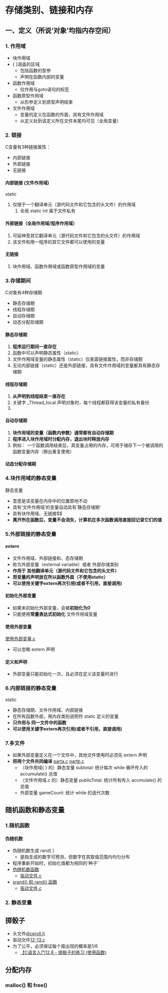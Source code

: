 # 存储类别、链接和内存
## 一、定义（所说‘对象’均指内存空间）
### 1. 作用域
  - 块作用域
  - { }涵盖的区域
    - 包括函数的型参
    - 声明在函数内部的变量
  - 函数作用域
    - 仅作用与goto语句的标签
  - 函数原型作用域
    - 从形参定义到原型声明结束
  - 文件作用域
    - 变量的定义在函数的外面，具有文件作用域
    - 从定义处到该定义所在文件末尾均可见（全局变量）
### 2. 链接
C变量有3种链接属性：
  - 内部链接
  - 外部链接
  - 无链接
#### 内部链接 (文件作用域)
  static
  1. 仅限于一个翻译单元（源代码文件和它包含的头文件）的作用域
     1. 全局 static int 属于文件私有

#### 外部链接（全局作用域/程序作用域）
  1. 可延伸至其它翻译单元（源代码文件和它包含的头文件）的作用域
  2. 该文件和用一程序的其它文件都可以使用的变量
#### 无链接
  1. 块作用域、函数作用域或函数原型作用域的变量
### 3.存储期间
C对象有4种存储期
 - 静态存储期
 - 线程存储期
 - 自动存储期
 - 动态分配存储期

#### 静态存储期
  1. **程序运行期间一直存在**
  2. 函数中可以声明静态属性（static）
  3. 文件作用域变量的静态属性（static）仅表面链接属性，而非存储期
  4. 无论内部链接（static）还是外部链接，具有文件作用域的变量都具有静态存储期
#### 线程存储期
  1. **从声明到线程结束一直存在**
  2. 关键字 _Thread_local 声明对象时，每个线程都获得该变量的私有备份
  3. 
#### 自动存储期
  1. **块作用域的变量（函数内参数）通常都有自动存储期**
  2. **程序进入块作用域时分配内存，退出块时释放内存**
  3. 例如： 一个函数调用结束后，其变量占用的内存，可用于储存下一个被调用的函数变量内存（擦出重复使用）
#### 动态分配存储期

### 4.块作用域的静态变量
静态变量
  - 意思是该变量在内存中的位置原地不动
  - 具有‘文件作用域’的变量自动具有’静态存储期‘
  - 具有块作用域、无链接$$
  - **离开所在函数后，变量不会消失，计算机在多次函数调用直接回记录它们的值**


### 5.外部链接的静态变量
#### extern
  - 文件作用域、外部链接和、态存储期
  - 称为外部变量（external variable）或者 外部存储类别
  - **作用于 其他翻译单元（源代码文件和它包含的头文件）**
  - **将变量的声明放在所以函数外面（不使用static）**
  - **可以使用关键字extern再次引用(或者不引用，直接调用)**
  
#### 初始化外部变量
  - 如果未初始化外部变量，会被**初始化为0**
  - 只能使用**常量表达式初始化** 文件作用域变量

#### 使用外部变量
  [使用外部变量.c](12-4.c)
  - 可以忽略 extern 声明 
 
#### 定义和声明
  - 外部变量只能初始化一次，且必须在定义该变量时进行
  
### 6.内部链接的静态变量
static
  - 静态存储期、文件作用域、内部链接
  - 在所有函数外部，用内存类别说明符 static 定义的变量
  - **只作用与 同一文件中的函数**
  - **可以使用关键字extern再次引用(或者不引用，直接调用)**

### 7.多文件
  - 如果外部变量定义在一个文件中，其他文件使用时必须先 extern 声明
  - **将两个文件共同编译**
  [parta.c](12-5.c)
  [partb.c](12-6.c)
      - （块作用域{ } 的）静态变量 subtotal: 统计每次 while 循环传入的 accumulate() 总值 
      - （文件作用域.c 的）静态变量 publicTotal: 统计所有传入 accmulate() 的总值
      -  外部变量 gameCount: 统计 while 的迭代次数

## 随机函数和静态变量
### 1.随机函数
#### 伪随机数  
  - 伪随机数生成 rand( )
    - 是指生成的数字可预测，但数字在其取值范围内均匀分布
  - 程序重新开始时，初始化值都为相同的‘种子’
  - [伪随机数函数](12-7.h)
    - [驱动文件.c](12-8.c)
  - [srand() 和 rand() 函数](12-9.h)
    - [驱动文件.c](12-10.c)

### 2. 静态变量
## 掷骰子
  - 头文件[diceroll.h](diceroll.h)
  - 驱动文件[12-13.c](12-13.c)
  - 为了公平，必须保证每个面出现的概率是1/6
    - [【C语言入门12.8 - 掷骰子的练习 (使用函数)](https://www.bilibili.com/video/BV1s8411L7K3/?share_source=copy_web&vd_source=4145b34856f70b75f02e15246eef0fbf)

## 分配内存
### malloc() 和 free()
### 

